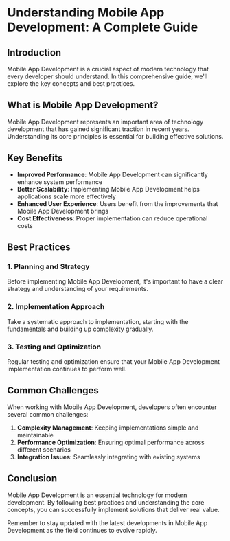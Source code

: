 # Understanding Mobile App Development: A Complete Guide

## Introduction

Mobile App Development is a crucial aspect of modern technology that every developer should understand. In this comprehensive guide, we'll explore the key concepts and best practices.

## What is Mobile App Development?

Mobile App Development represents an important area of technology development that has gained significant traction in recent years. Understanding its core principles is essential for building effective solutions.

## Key Benefits

- **Improved Performance**: Mobile App Development can significantly enhance system performance
- **Better Scalability**: Implementing Mobile App Development helps applications scale more effectively  
- **Enhanced User Experience**: Users benefit from the improvements that Mobile App Development brings
- **Cost Effectiveness**: Proper implementation can reduce operational costs

## Best Practices

### 1. Planning and Strategy

Before implementing Mobile App Development, it's important to have a clear strategy and understanding of your requirements.

### 2. Implementation Approach

Take a systematic approach to implementation, starting with the fundamentals and building up complexity gradually.

### 3. Testing and Optimization

Regular testing and optimization ensure that your Mobile App Development implementation continues to perform well.

## Common Challenges

When working with Mobile App Development, developers often encounter several common challenges:

1. **Complexity Management**: Keeping implementations simple and maintainable
2. **Performance Optimization**: Ensuring optimal performance across different scenarios
3. **Integration Issues**: Seamlessly integrating with existing systems

## Conclusion

Mobile App Development is an essential technology for modern development. By following best practices and understanding the core concepts, you can successfully implement solutions that deliver real value.

Remember to stay updated with the latest developments in Mobile App Development as the field continues to evolve rapidly.